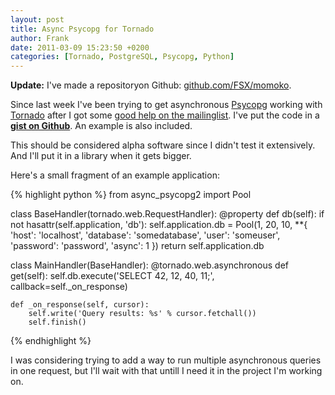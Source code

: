 ```yaml
---
layout: post
title: Async Psycopg for Tornado
author: Frank
date: 2011-03-09 15:23:50 +0200
categories: [Tornado, PostgreSQL, Psycopg, Python]
---
```


**Update:** I've made a repositoryon Github: [github.com/FSX/momoko][5].

Since last week I've been trying to get asynchronous [Psycopg][1] working with
[Tornado][2] after I got some [good help on the mailinglist][3]. I've put the
code in a **[gist on Github][4]**. An example is also included.

This should be considered alpha software since I didn't test it extensively.
And I'll put it in a library when it gets bigger.

Here's a small fragment of an example application:

{% highlight python %}
from async_psycopg2 import Pool

class BaseHandler(tornado.web.RequestHandler):
    @property
    def db(self):
        if not hasattr(self.application, 'db'):
            self.application.db = Pool(1, 20, 10, **{
                'host': 'localhost',
                'database': 'somedatabase',
                'user': 'someuser',
                'password': 'password',
                'async': 1
            })
        return self.application.db

class MainHandler(BaseHandler):
    @tornado.web.asynchronous
    def get(self):
        self.db.execute('SELECT 42, 12, 40, 11;', callback=self._on_response)

    def _on_response(self, cursor):
        self.write('Query results: %s' % cursor.fetchall())
        self.finish()
{% endhighlight %}

I was considering trying to add a way to run multiple asynchronous queries in
one request, but I'll wait with that untill I need it in the project I'm working
on.


 [1]: http://initd.org/psycopg/
 [2]: http://www.tornadoweb.org/
 [3]: http://groups.google.com/group/python-tornado/browse_thread/thread/56b50ea629baf965
 [4]: https://gist.github.com/861193
 [5]: https://github.com/FSX/momoko
